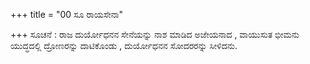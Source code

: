 +++
title = "00 ಸೂ ರಾಯಸೇನಾ"

+++
ಸೂಚನೆ : ರಾಜ ದುರ್ಯೋಧನನ ಸೇನೆಯನ್ನು ನಾಶ ಮಾಡಿದ ಅಜೇಯನಾದ  , ವಾಯುಸುತ ಭೀಮನು ಯುದ್ಧದಲ್ಲಿ ದ್ರೋಣರನ್ನು ದಾಟಿಕೊಂಡು , ದುರ್ಯೋಧನನ ಸೋದರರನ್ನು ಸೀಳಿದನು.